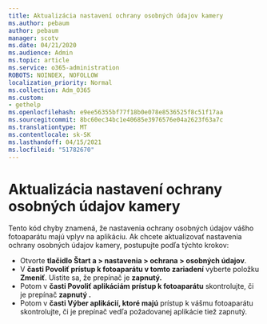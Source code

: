 ```yaml
---
title: Aktualizácia nastavení ochrany osobných údajov kamery
ms.author: pebaum
author: pebaum
manager: scotv
ms.date: 04/21/2020
ms.audience: Admin
ms.topic: article
ms.service: o365-administration
ROBOTS: NOINDEX, NOFOLLOW
localization_priority: Normal
ms.collection: Adm_O365
ms.custom:
- gethelp
ms.openlocfilehash: e9ee56355bf77f18b0e078e8536525f8c51f17aa
ms.sourcegitcommit: 8bc60ec34bc1e40685e3976576e04a2623f63a7c
ms.translationtype: MT
ms.contentlocale: sk-SK
ms.lasthandoff: 04/15/2021
ms.locfileid: "51782670"
---
```

# <a name="update-your-cameras-privacy-settings"></a>Aktualizácia nastavení ochrany osobných údajov kamery

Tento kód chyby znamená, že nastavenia ochrany osobných údajov vášho fotoaparátu majú vplyv na aplikáciu. Ak chcete aktualizovať nastavenia ochrany osobných údajov kamery, postupujte podľa týchto krokov:

- Otvorte **tlačidlo Štart a > nastavenia > ochrana > osobných údajov**.
- V **časti Povoliť prístup k fotoaparátu v tomto zariadení** vyberte položku **Zmeniť**. Uistite sa, že prepínač je **zapnutý.**
- Potom v **časti Povoliť aplikáciám prístup k fotoaparátu** skontrolujte, či je prepínač **zapnutý .**
- Potom v **časti Výber aplikácií, ktoré majú** prístup k vášmu fotoaparátu skontrolujte, či je prepínač vedľa požadovanej aplikácie tiež zapnutý.
